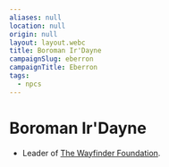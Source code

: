 ```yaml
---
aliases: null
location: null
origin: null
layout: layout.webc
title: Boroman Ir'Dayne
campaignSlug: eberron
campaignTitle: Eberron
tags:
  - npcs
---
```

# Boroman Ir'Dayne

- Leader of [The Wayfinder Foundation](other/the-wayfinder-foundation.md).
